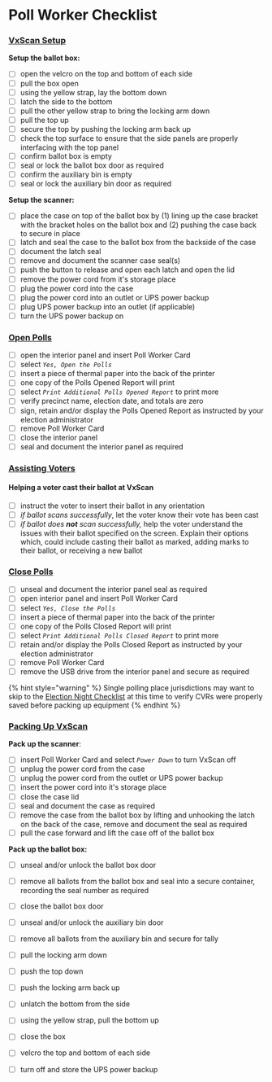 # Poll Worker Checklist

### [VxScan Setup](checklist.md#vxscan-setup)

**Setup the ballot box:**

* [ ] open the velcro on the top and bottom of each side
* [ ] pull the box open
* [ ] using the yellow strap, lay the bottom down
* [ ] latch the side to the bottom
* [ ] pull the other yellow strap to bring the locking arm down
* [ ] pull the top up
* [ ] secure the top by pushing the locking arm back up
* [ ] check the top surface to ensure that the side panels are properly interfacing with the top panel
* [ ] confirm ballot box is empty
* [ ] seal or lock the ballot box door as required
* [ ] confirm the auxiliary bin is empty
* [ ] seal or lock the auxiliary bin door as required

**Setup the scanner:**

* [ ] place the case on top of the ballot box by (1) lining up the case bracket with the bracket holes on the ballot box and (2) pushing the case back to secure in place
* [ ] latch and seal the case to the ballot box from the backside of the case
* [ ] document the latch seal
* [ ] remove and document the scanner case seal(s)
* [ ] push the button to release and open each latch and open the lid
* [ ] remove the power cord from it's storage place
* [ ] plug the power cord into the case
* [ ] plug the power cord into an outlet or UPS power backup
* [ ] plug UPS power backup into an outlet (if applicable)
* [ ] turn the UPS power backup on

### [Open Polls](../election-day-guides/opening-polls.md)

* [ ] open the interior panel and insert Poll Worker Card
* [ ] select _`Yes, Open the Polls`_
* [ ] insert a piece of thermal paper into the back of the printer
* [ ] one copy of the Polls Opened Report will print
* [ ] select _`Print Additional Polls Opened Report`_ to print more
* [ ] verify precinct name, election date, and totals are zero
* [ ] sign, retain and/or display the Polls Opened Report as instructed by your election administrator
* [ ] remove Poll Worker Card
* [ ] close the interior panel
* [ ] seal and document the interior panel as required

### [Assisting Voters](checklist.md#assisting-voters)

#### **Helping a voter cast their ballot at VxScan**

* [ ] instruct the voter to insert their ballot in any orientation
* [ ] _if ballot scans successfully_, let the voter know their vote has been cast
* [ ] _if ballot does **not** scan successfully,_ help the voter understand the issues with their ballot specified on the screen. Explain their options which, could include casting their ballot as marked, adding marks to their ballot, or receiving a new ballot

###

### [Close Polls](checklist.md#close-polls)

* [ ] unseal and document the interior panel seal as required
* [ ] open interior panel and insert Poll Worker Card
* [ ] select _`Yes, Close the Polls`_
* [ ] insert a piece of thermal paper into the back of the printer
* [ ] one copy of the Polls Closed Report will print
* [ ] select _`Print Additional Polls Closed Report`_ to print more
* [ ] retain and/or display the Polls Closed Report as instructed by your election administrator
* [ ] remove Poll Worker Card
* [ ] remove the USB drive from the interior panel and secure as required

{% hint style="warning" %}
Single polling place jurisdictions may want to skip to the [Election Night Checklist](election-night-checklist.md) at this time to verify CVRs were properly saved before packing up equipment
{% endhint %}

### [Packing Up VxScan](checklist.md#packing-up-vxscan)

**Pack up the scanner**:

* [ ] insert Poll Worker Card and select _`Power Down`_ to turn VxScan off
* [ ] unplug the power cord from the case
* [ ] unplug the power cord from the outlet or UPS power backup
* [ ] insert the power cord into it's storage place
* [ ] close the case lid
* [ ] seal and document the case as required
* [ ] remove the case from the ballot box by lifting and unhooking the latch on the back of the case, remove and document the seal as required
* [ ] pull the case forward and lift the case off of the ballot box

**Pack up the ballot box:**

* [ ] unseal and/or unlock the ballot box door
* [ ] remove all ballots from the ballot box and seal into a secure container, recording the seal number as required
* [ ] close the ballot box door
* [ ] unseal and/or unlock the auxiliary bin door
* [ ] remove all ballots from the auxiliary bin and secure for tally
* [ ] pull the locking arm down
* [ ] push the top down
* [ ] push the locking arm back up
* [ ] unlatch the bottom from the side
* [ ] using the yellow strap, pull the bottom up
* [ ] close the box
* [ ] velcro the top and bottom of each side
* [ ] turn off and store the UPS power backup

